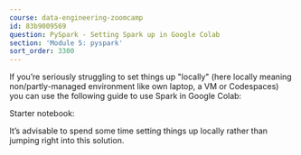 ```yaml
---
course: data-engineering-zoomcamp
id: 83b9009569
question: PySpark - Setting Spark up in Google Colab
section: 'Module 5: pyspark'
sort_order: 3300
---
```


If you’re seriously struggling to set things up "locally" (here locally meaning non/partly-managed environment like own laptop, a VM or Codespaces) you can use the following guide to use Spark in Google Colab:

Starter notebook:

It’s advisable to spend some time setting things up locally rather than jumping right into this solution.

